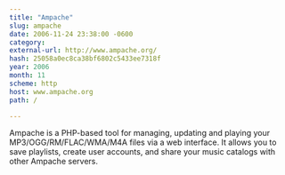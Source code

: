 ```yaml
---
title: "Ampache"
slug: ampache
date: 2006-11-24 23:38:00 -0600
category: 
external-url: http://www.ampache.org/
hash: 25058a0ec8ca38bf6802c5433ee7318f
year: 2006
month: 11
scheme: http
host: www.ampache.org
path: /

---
```


Ampache is a PHP-based tool for managing, updating and playing your MP3/OGG/RM/FLAC/WMA/M4A files via a web interface. It allows you to save playlists, create user accounts, and share your music catalogs with other Ampache servers.

